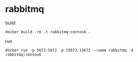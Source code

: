 # rabbitmq

build
```
docker build -rm -t rabbitmq:centos6 .
```

run
```
docker run -p 5672:5672 -p 15672:15672 --name rabbitmq -d rabbitmq:centos6
```

